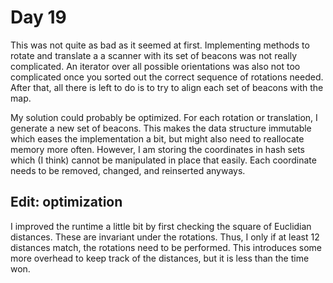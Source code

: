# Day 19

This was not quite as bad as it seemed at first.
Implementing methods to rotate and translate a a scanner
with its set of beacons
was not really complicated.
An iterator over all possible orientations was also not too complicated
once you sorted out the correct sequence of rotations needed.
After that,
all there is left to do is to try to align each set of beacons with the map.

My solution could probably be optimized.
For each rotation or translation,
I generate a new set of beacons.
This makes the data structure immutable which eases the implementation a bit,
but might also need to reallocate memory more often.
However,
I am storing the coordinates in hash sets which (I think) cannot be manipulated
in place that easily.
Each coordinate needs to be removed, changed, and reinserted anyways.

## Edit: optimization

I improved the runtime a little bit
by first checking the square of Euclidian distances.
These are invariant under the rotations.
Thus,
I only if at least 12 distances match,
the rotations need to be performed.
This introduces some more overhead to keep track of the distances,
but it is less than the time won.